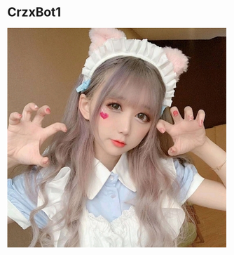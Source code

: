 # CrzxBot1
<p aligin="center">
<a herf="https://github.com/CrzxaExe"><img src="https://raw.githubusercontent.com/CrzxaExe/CrzxBot/main/src/Crzx.jpg"></a>
